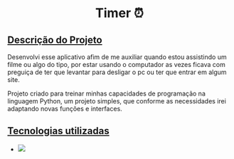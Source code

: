 <!DOCTYPE html>
<html lang="en">
<head>
    <meta charset="UTF-8">
    <meta name="viewport" content="width=device-width, initial-scale=1.0">
</head>
<body>
    
<h1 align="center"> Timer ⏰

</h1>
<h2 align="left"><ins> Descrição do Projeto </ins></h2>
<p>Desenvolvi esse aplicativo afim de me auxiliar quando estou assistindo um filme ou algo do tipo, por estar usando o computador as vezes ficava com preguiça de ter que levantar para desligar o pc ou ter que entrar em algum site.</p>
<p>Projeto criado para treinar minhas capacidades de programação na linguagem Python, um projeto simples, que conforme as necessidades irei adaptando novas funções e interfaces. </p>


<h2><ins> Tecnologias utilizadas </ins></h2>
<ul>
    <li><img loading="lazy" src="https://img.shields.io/badge/Python%20-grey"></li>
</ul>


</body>
</html>
